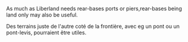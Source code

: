 
As much as Liberland needs rear-bases ports or piers,rear-bases being land only may also be useful.

Des terrains juste de l'autre coté de la frontière,
avec eg un pont ou un pont-levis,
pourraient être utiles.



